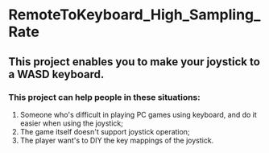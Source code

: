# RemoteToKeyboard_High_Sampling_Rate
## This project enables you to make your joystick to a WASD keyboard.
### This project can help people in these situations:
1. Someone who's difficult in playing PC games using keyboard, and do it easier when using the joystick;
2. The game itself doesn't support joystick operation;
3. The player want's to DIY the key mappings of the joystick.
